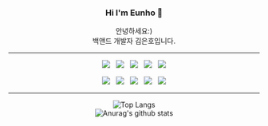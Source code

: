 <div align="center">
  <h3>Hi I'm Eunho 👋</h3>
  <p>
    안녕하세요:) <br>
    백앤드 개발자 김은호입니다.
  </p>
  <hr/>
  <p>
    <img src="https://img.shields.io/badge/Java-007396?style=flat&logo=Java&logoColor=white"/>&nbsp;&nbsp;
    <img src="https://img.shields.io/badge/JavaScript-gray?style=flat&logo=JavaScript&logoColor=F7DF1E"/>&nbsp;&nbsp;
    <img src="https://img.shields.io/badge/jQuery-0769AD?style=flat&logo=jQuery&logoColor=black"/>&nbsp;&nbsp;
    <img src="https://img.shields.io/badge/HTML5-E34F26?style=flat&logo=html5&logoColor=white"/>&nbsp;&nbsp;
    <img src="https://img.shields.io/badge/CSS3-1572B6?style=flat&logo=css3&logoColor=white"/>
  </p>
  <p>
    <img src="https://img.shields.io/badge/MySQL-f1d8d9?style=flat&logo=MySQL&logoColor=4479A1"/>&nbsp;&nbsp;
    <img src="https://img.shields.io/badge/GitHub-gray?style=flat&logo=GitHub&logoColor=black"/>&nbsp;&nbsp;
    <img src="https://img.shields.io/badge/Git-blue?style=flat&logo=Git&logoColor=F05032"/>&nbsp;&nbsp;
    <img src="https://img.shields.io/badge/Bootstrap-yellow?style=flat&logo=Bootstrap&logoColor=7952B3"/>&nbsp;&nbsp;
    <img src="https://img.shields.io/badge/Notion-b4f5bd?style=flat&logo=Notion&logoColor=black"/>
  </p>

  <hr/>

  ![Top Langs](https://github-readme-stats.vercel.app/api/top-langs/?username=keh6305&layout=compact&theme=chartreuse-dark)
  <br>
  ![Anurag's github stats](https://github-readme-stats.vercel.app/api?username=keh6305&show_icons=true&theme=chartreuse-dark)
</div>

<!--
**keh6305/keh6305** is a ✨ _special_ ✨ repository because its `README.md` (this file) appears on your GitHub profile.

Here are some ideas to get you started:

- 🔭 I’m currently working on ...
- 🌱 I’m currently learning ...
- 👯 I’m looking to collaborate on ...
- 🤔 I’m looking for help with ...
- 💬 Ask me about ...
- 📫 How to reach me: ...
- 😄 Pronouns: ...
- ⚡ Fun fact: ...
-->
